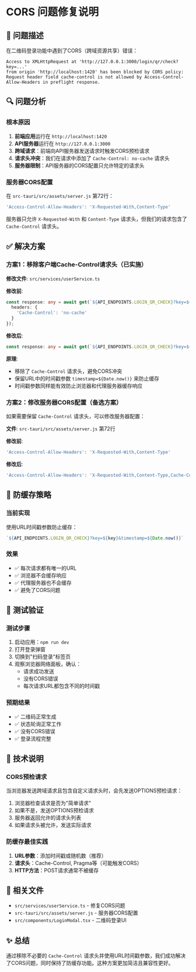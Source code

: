 # CORS 问题修复说明

## 🚨 问题描述

在二维码登录功能中遇到了CORS（跨域资源共享）错误：

```
Access to XMLHttpRequest at 'http://127.0.0.1:3000/login/qr/check?key=...' 
from origin 'http://localhost:1420' has been blocked by CORS policy: 
Request header field cache-control is not allowed by Access-Control-Allow-Headers in preflight response.
```

## 🔍 问题分析

### 根本原因
1. **前端应用**运行在 `http://localhost:1420`
2. **API服务器**运行在 `http://127.0.0.1:3000`
3. **跨域请求**：前端向API服务器发送请求时触发CORS预检请求
4. **请求头冲突**：我们在请求中添加了 `Cache-Control: no-cache` 请求头
5. **服务器限制**：API服务器的CORS配置只允许特定的请求头

### 服务器CORS配置
在 `src-tauri/src/assets/server.js` 第72行：
```javascript
'Access-Control-Allow-Headers': 'X-Requested-With,Content-Type'
```

服务器只允许 `X-Requested-With` 和 `Content-Type` 请求头，但我们的请求包含了 `Cache-Control` 请求头。

## ✅ 解决方案

### 方案1：移除客户端Cache-Control请求头（已实施）

**修改文件**: `src/services/userService.ts`

**修改前**:
```typescript
const response: any = await get(`${API_ENDPOINTS.LOGIN_QR_CHECK}?key=${key}&timestamp=${Date.now()}`, {}, {
  headers: {
    'Cache-Control': 'no-cache'
  }
});
```

**修改后**:
```typescript
const response: any = await get(`${API_ENDPOINTS.LOGIN_QR_CHECK}?key=${key}&timestamp=${Date.now()}`);
```

**原理**:
- 移除了 `Cache-Control` 请求头，避免CORS冲突
- 保留URL中的时间戳参数 `timestamp=${Date.now()}` 来防止缓存
- 时间戳参数同样能有效防止浏览器和代理服务器缓存响应

### 方案2：修改服务器CORS配置（备选方案）

如果需要保留 `Cache-Control` 请求头，可以修改服务器配置：

**文件**: `src-tauri/src/assets/server.js` 第72行

**修改前**:
```javascript
'Access-Control-Allow-Headers': 'X-Requested-With,Content-Type'
```

**修改后**:
```javascript
'Access-Control-Allow-Headers': 'X-Requested-With,Content-Type,Cache-Control'
```

## 🎯 防缓存策略

### 当前实现
使用URL时间戳参数防止缓存：
```typescript
`${API_ENDPOINTS.LOGIN_QR_CHECK}?key=${key}&timestamp=${Date.now()}`
```

### 效果
- ✅ 每次请求都有唯一的URL
- ✅ 浏览器不会缓存响应
- ✅ 代理服务器也不会缓存
- ✅ 避免了CORS问题

## 🧪 测试验证

### 测试步骤
1. 启动应用：`npm run dev`
2. 打开登录弹窗
3. 切换到"扫码登录"标签页
4. 观察浏览器网络面板，确认：
   - 请求成功发送
   - 没有CORS错误
   - 每次请求URL都包含不同的时间戳

### 预期结果
- ✅ 二维码正常生成
- ✅ 状态轮询正常工作
- ✅ 没有CORS错误
- ✅ 登录流程完整

## 📝 技术说明

### CORS预检请求
当浏览器发送跨域请求且包含自定义请求头时，会先发送OPTIONS预检请求：
1. 浏览器检查请求是否为"简单请求"
2. 如果不是，发送OPTIONS预检请求
3. 服务器返回允许的请求头列表
4. 如果请求头被允许，发送实际请求

### 防缓存最佳实践
1. **URL参数**：添加时间戳或随机数（推荐）
2. **请求头**：Cache-Control, Pragma等（可能触发CORS）
3. **HTTP方法**：POST请求通常不被缓存

## 🔧 相关文件

- `src/services/userService.ts` - 修复CORS问题
- `src-tauri/src/assets/server.js` - 服务器CORS配置
- `src/components/LoginModal.tsx` - 二维码登录UI

## ✨ 总结

通过移除不必要的 `Cache-Control` 请求头并使用URL时间戳参数，我们成功解决了CORS问题，同时保持了防缓存功能。这种方案更加简洁且兼容性更好。
